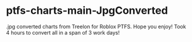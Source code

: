 # ptfs-charts-main-JpgConverted
.jpg converted charts from Treelon for Roblox PTFS. Hope you enjoy! Took 4 hours to convert all in a span of 3 work days!
